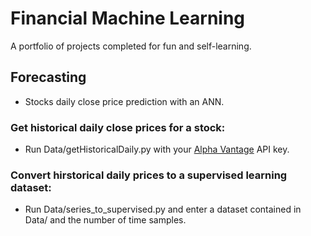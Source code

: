 # Financial Machine Learning
A portfolio of projects completed for fun and self-learning. 

## Forecasting
* Stocks daily close price prediction with an ANN.

### Get historical daily close prices for a stock:

* Run Data/getHistoricalDaily.py with your [Alpha Vantage](https://www.alphavantage.co/) API key.

### Convert hirstorical daily prices to a supervised learning dataset:

* Run Data/series_to_supervised.py and enter a dataset contained in Data/ and the number of time samples.
